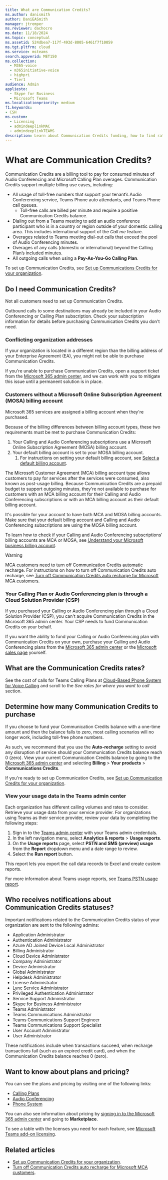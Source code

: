 ```yaml
---
title: What are Communication Credits?
ms.author: danismith
author: DaniEASmith
manager: jtremper
ms.reviewer: dachocro
ms.date: 11/18/2024
ms.topic: conceptual
ms.assetid: 524dbea7-117f-493d-8005-6461f7f10059
ms.tgt.pltfrm: cloud
ms.service: msteams
search.appverid: MET150
ms.collection: 
  - M365-voice
  - m365initiative-voice
  - highpri
  - Tier1
audience: Admin
appliesto: 
  - Skype for Business
  - Microsoft Teams
ms.localizationpriority: medium
f1.keywords:
- CSH
ms.custom: 
  - Licensing
  - admindeeplinkMAC
  - admindeeplinkTEAMS
description: Learn about Communication Credits funding, how to find rates, and which services you receive.
---
```


# What are Communication Credits?

Communication Credits are a billing tool to pay for consumed minutes of Audio Conferencing and Microsoft Calling Plan overages. Communication Credits support multiple billing use cases, including:
  
- All usage of toll-free numbers that support your tenant’s Audio Conferencing service, Teams Phone auto attendants, and Teams Phone call queues.
  - Toll-free calls are billed per minute and require a positive Communication Credits balance.
- Dialing out from a Teams meeting to add an audio conference participant who is in a country or region outside of your domestic calling area. This includes international support of the *Call me* feature.
- Overages related to Teams meeting dial-out calls that exceed the pool of Audio Conferencing minutes.
- Overages of any calls (domestic or international) beyond the Calling Plan’s included minutes.
- All outgoing calls when using a **Pay-As-You-Go Calling Plan**.

To set up Communication Credits, see [Set up Communications Credits for your organization](set-up-communications-credits-for-your-organization.md).

## Do I need Communication Credits?

Not all customers need to set up Communication Credits.

Outbound calls to some destinations may already be included in your Audio Conferencing or Calling Plan subscription. Check your subscription information for details before purchasing Communication Credits you don't need.
  
### Conflicting organization addresses

If your organization is located in a different region than the billing address of your Enterprise Agreement (EA), you might not be able to purchase Communication Credits.

If you're unable to purchase Communication Credits, open a support ticket from the [Microsoft 365 admin center](https://go.microsoft.com/fwlink/p/?linkid=2166757), and we can work with you to mitigate this issue until a permanent solution is in place.

### Customers without a Microsoft Online Subscription Agreement (MOSA) billing account

Microsoft 365 services are assigned a billing account when they're purchased.

Because of the billing differences between billing account types, these two requirements must be met to purchase Communication Credits:

1. Your Calling and Audio Conferencing subscriptions use a Microsoft Online Subscription Agreement (MOSA) billing account.
1. Your default billing account is set to your MOSA billing account.
    1. For instructions on setting your default billing account, see [Select a default billing account](/microsoft-365/commerce/manage-billing-accounts#select-a-default-billing-account).

The Microsoft Customer Agreement (MCA) billing account type allows customers to pay for services after the services were consumed, also known as post-usage billing. Because Communication Credits are a prepaid budget to support outgoing minutes, they're not available to purchase for customers with an MCA billing account for their Calling and Audio Conferencing subscriptions or with an MCA billing account as their default billing account.

It's possible for your account to have both MCA and MOSA billing accounts. Make sure that your default billing account and Calling and Audio Conferencing subscriptions are using the MOSA billing account.

To learn how to check if your Calling and Audio Conferencing subscriptions' billing accounts are MCA or MOSA, see [Understand your Microsoft business billing account](/microsoft-365/commerce/manage-billing-accounts#view-my-billing-accounts).

> [!WARNING]
> MCA customers need to turn off Communication Credits automatic recharge. For instructions on how to turn off Communication Credits auto recharge, see [Turn off Communication Credits auto recharge for Microsoft MCA customers](turn-off-communication-credits-auto-recharge-mca-customers.md).

### Your Calling Plan or Audio Conferencing plan is through a Cloud Solution Provider (CSP)

If you purchased your Calling or Audio Conferencing plan through a Cloud Solution Provider (CSP), you can't acquire Communication Credits in the Microsoft 365 admin center. Your CSP needs to fund Communication Credits on your behalf.

If you want the ability to fund your Calling or Audio Conferencing plan with Communication Credits on your own, purchase your Calling and Audio Conferencing plans from the [Microsoft 365 admin center](https://go.microsoft.com/fwlink/p/?linkid=2024339) or the [Microsoft sales page](https://www.microsoft.com/microsoft-teams/microsoft-teams-phone) yourself.

## What are the Communication Credits rates?

See the cost of calls for Teams Calling Plans at [Cloud-Based Phone System for Voice Calling](https://go.microsoft.com/fwlink/p/?LinkId=799523) and scroll to the *See rates for where you want to call* section.
  
## Determine how many Communication Credits to purchase

If you choose to fund your Communication Credits balance with a one-time amount and then the balance falls to zero, most calling scenarios will no longer work, including toll-free phone numbers.

As such, we recommend that you use the **Auto-recharge** setting to avoid any disruption of service should your Communication Credits balance reach 0 (zero). View your current Communication Credits balance by going to the [Microsoft 365 admin center](https://go.microsoft.com/fwlink/p/?linkid=2024339) and selecting **Billing** > **Your products** > **Communications Credits**.
  
If you're ready to set up Communication Credits, see [Set up Communication Credits for your organization](set-up-communications-credits-for-your-organization.md).

### View your usage data in the Teams admin center

Each organization has different calling volumes and rates to consider. Retrieve your usage data from your service provider. For organizations using Teams as their service provider, review your data by completing the following steps:

1. Sign in to the [Teams admin center](https://go.microsoft.com/fwlink/p/?linkid=2066851) with your Teams admin credentials.
1. In the left navigation menu, select **Analytics & reports** > **Usage reports**.
1. On the **Usage reports** page, select **PSTN and SMS (preview) usage** from the **Report** dropdown menu and a date range to review.
1. Select the **Run report** button.
  
This report lets you export the call data records to Excel and create custom reports.

For more information about Teams usage reports, see [Teams PSTN usage report](teams-analytics-and-reports/pstn-usage-report.md).

## Who receives notifications about Communication Credits statuses?

Important notifications related to the Communication Credits status of your organization are sent to the following admins:

- Application Administrator
- Authentication Administrator
- Azure AD Joined Device Local Administrator
- Billing Administrator
- Cloud Device Administrator
- Company Administrator
- Device Administrator
- Global Administrator
- Helpdesk Administrator
- License Administrator
- Lync Service Administrator
- Privileged Authentication Administrator
- Service Support Administrator
- Skype for Business Administrator
- Teams Administrator
- Teams Communications Administrator
- Teams Communications Support Engineer
- Teams Communications Support Specialist
- User Account Administrator
- User Administrator

These notifications include when transactions succeed, when recharge transactions fail (such as an expired credit card), and when the Communication Credits balance reaches 0 (zero).
  
## Want to know about plans and pricing?

You can see the plans and pricing by visiting one of the following links:
  
- [Calling Plans](https://go.microsoft.com/fwlink/?linkid=799761)
- [Audio Conferencing](https://go.microsoft.com/fwlink/?linkid=799762)
- [Phone System](https://go.microsoft.com/fwlink/?linkid=799763)

You can also see information about pricing by [signing in to the Microsoft 365 admin center](https://go.microsoft.com/fwlink/p/?linkid=2024339) and going to **Marketplace**.
  
To see a table with the licenses you need for each feature, see [Microsoft Teams add-on licensing](./teams-add-on-licensing/microsoft-teams-add-on-licensing.md).

## Related articles

- [Set up Communication Credits for your organization](set-up-communications-credits-for-your-organization.md).
- [Turn off Communication Credits auto recharge for Microsoft MCA customers](turn-off-communication-credits-auto-recharge-mca-customers.md).
